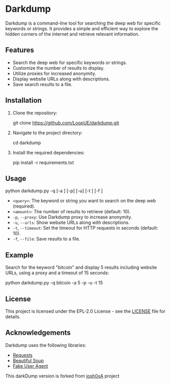 # Darkdump

Darkdump is a command-line tool for searching the deep web for specific keywords or strings. It provides a simple and efficient way to explore the hidden corners of the internet and retrieve relevant information.

## Features

- Search the deep web for specific keywords or strings.
- Customize the number of results to display.
- Utilize proxies for increased anonymity.
- Display website URLs along with descriptions.
- Save search results to a file.

## Installation

1. Clone the repository:

   
   git clone https://github.com/LoopUE/darkdump.git
  

2. Navigate to the project directory:

   
   cd darkdump
  

3. Install the required dependencies:

   
   pip install -r requirements.txt
  

## Usage

python darkdump.py -q <query> [-a <amount>] [-p] [-u] [-t <timeout>] [-f <filename>]

- `<query>`: The keyword or string you want to search on the deep web (required).
- `<amount>`: The number of results to retrieve (default: 10).
- `-p`, `--proxy`: Use Darkdump proxy to increase anonymity.
- `-u`, `--urls`: Show website URLs along with descriptions.
- `-t`, `--timeout`: Set the timeout for HTTP requests in seconds (default: 10).
- `-f`, `--file`: Save results to a file.

## Example

Search for the keyword "bitcoin" and display 5 results including website URLs, using a proxy and a timeout of 15 seconds:

python darkdump.py -q bitcoin -a 5 -p -u -t 15

## License

This project is licensed under the  EPL-2.0 License - see the [LICENSE](LICENSE) file for details.

## Acknowledgements

Darkdump uses the following libraries:

- [Requests](https://docs.python-requests.org/en/latest/)
- [Beautiful Soup](https://www.crummy.com/software/BeautifulSoup/)
- [Fake User Agent](https://pypi.org/project/fake-useragent/)

This darkDump version is forked from [josh0xA](https://github.com/josh0xA/darkdump) project
